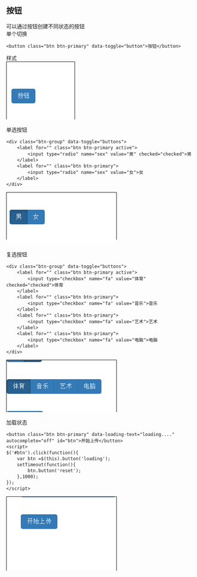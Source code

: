 ## 按钮 ##
可以通过按钮创建不同状态的按钮   
单个切换

	<button class="btn btn-primary" data-toggle="button">按钮</button>

样式  
![单个切换](../images/btn-toggle.gif)

单选按钮

	<div class="btn-group" data-toggle="buttons">
		<label for="" class="btn btn-primary active">
			<input type="radio" name="sex" value="男" checked="checked">男
		</label>
		<label for="" class="btn btn-primary">
			<input type="radio" name="sex" value="女">女
		</label>
	</div>

![单选按钮](../images/btn-radio.gif)

复选按钮

	<div class="btn-group" data-toggle="buttons">
		<label for="" class="btn btn-primary active">
			<input type="checkbox" name="fa" value="体育" checked="checked">体育
		</label>
		<label for="" class="btn btn-primary">
			<input type="checkbox" name="fa" value="音乐">音乐
		</label>
		<label for="" class="btn btn-primary">
			<input type="checkbox" name="fa" value="艺术">艺术
		</label>
		<label for="" class="btn btn-primary">
			<input type="checkbox" name="fa" value="电脑">电脑
		</label>
	</div>

![复选状态](../images/btn-checkbox.gif)

加载状态

	<button class="btn btn-primary" data-loading-text="loading...." autocomplete="off" id="btn">开始上传</button>
	<script>
	$('#btn').click(function(){
		var btn =$(this).button('loading');
		setTimeout(function(){
			btn.button('reset');
		},1000);
	});
	</script>

![加载状态](../images/btn-loading.gif)